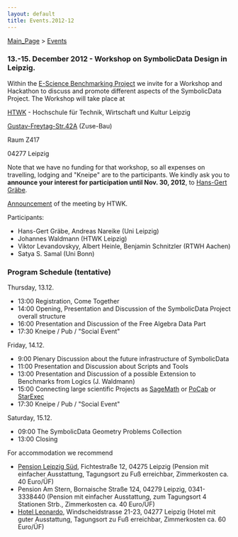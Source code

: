 ```yaml
---
layout: default
title: Events.2012-12
---
```


[Main\_Page](Main_Page "wikilink") \> [Events](Events "wikilink")

### 13.-15. December 2012 - Workshop on SymbolicData Design in Leipzig.

Within the [E-Science Benchmarking Project](Projects.EScience "wikilink") we invite for a Workshop and Hackathon to discuss and promote different aspects of the SymbolicData Project. The Workshop will take place at

  
[HTWK](http://www.htwk-leipzig.de) - Hochschule für Technik, Wirtschaft und Kultur Leipzig

[Gustav-Freytag-Str.42A](http://www.htwk-leipzig.de/index.php?id=239) (Zuse-Bau)

Raum Z417

04277 Leipzig

Note that we have no funding for that workshop, so all expenses on travelling, lodging and "Kneipe" are to the participants. We kindly ask you to **announce your interest for participation until Nov. 30, 2012**, to [Hans-Gert Gräbe](mailto:graebe@informatik.uni-leipzig.de).

[Announcement](http://portal.imn.htwk-leipzig.de/events/workshop-on-symbolicdata-design) of the meeting by HTWK.

Participants:

-   Hans-Gert Gräbe, Andreas Nareike (Uni Leipzig)
-   Johannes Waldmann (HTWK Leipzig)
-   Viktor Levandovskyy, Albert Heinle, Benjamin Schnitzler (RTWH Aachen)
-   Satya S. Samal (Uni Bonn)

### Program Schedule (tentative)

Thursday, 13.12.

-   13:00 Registration, Come Together
-   14:00 Opening, Presentation and Discussion of the SymbolicData Project overall structure
-   16:00 Presentation and Discussion of the Free Algebra Data Part
-   17:30 Kneipe / Pub / "Social Event"

Friday, 14.12.

-   9:00 Plenary Discussion about the future infrastructure of SymbolicData
-   11:00 Presentation and Discussion about Scripts and Tools
-   13:00 Presentation and Discussion of a possible Extension to Benchmarks from Logics (J. Waldmann)
-   15:00 Connecting large scientific Projects as [SageMath](http://www.sagemath.org/) or [PoCab](http://pocab.cg.cs.uni-bonn.de) or [StarExec](http://www.starexec.org/starexec/public/about.jsp)
-   17:30 Kneipe / Pub / "Social Event"

Saturday, 15.12.

-   09:00 The SymbolicData Geometry Problems Collection
-   13:00 Closing

For accommodation we recommend

-   [Pension Leipzig Süd](http://www.pension-leipzig-sued.de), Fichtestraße 12, 04275 Leipzig (Pension mit einfacher Ausstattung, Tagungsort zu Fuß erreichbar, Zimmerkosten ca. 40 Euro/ÜF)
-   Pension Am Stern, Bornaische Straße 124, 04279 Leipzig, 0341-3338440 (Pension mit einfacher Ausstattung, zum Tagungsort 4 Stationen Strb., Zimmerkosten ca. 40 Euro/ÜF)
-   [Hotel Leonardo](http://www.hotel-leonardo.de/main.htm), Windscheidstrasse 21-23, 04277 Leipzig (Hotel mit guter Ausstattung, Tagungsort zu Fuß erreichbar, Zimmerkosten ca. 60 Euro/ÜF)


